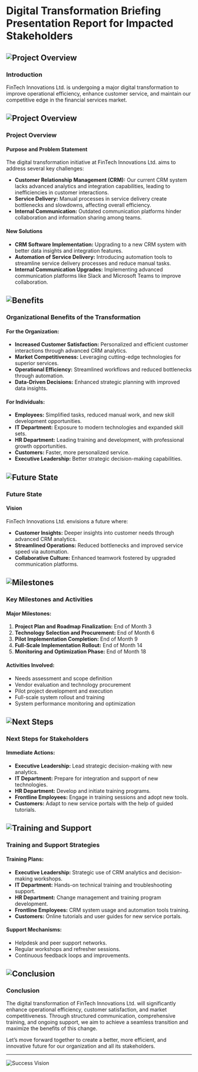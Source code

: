 
# Digital Transformation Briefing Presentation Report for Impacted Stakeholders

## ![Project Overview](https://via.placeholder.com/600x200)

### Introduction
FinTech Innovations Ltd. is undergoing a major digital transformation to improve operational efficiency, enhance customer service, and maintain our competitive edge in the financial services market.

## ![Project Overview](https://via.placeholder.com/600x200)

### Project Overview
#### Purpose and Problem Statement
The digital transformation initiative at FinTech Innovations Ltd. aims to address several key challenges:
- **Customer Relationship Management (CRM):** Our current CRM system lacks advanced analytics and integration capabilities, leading to inefficiencies in customer interactions.
- **Service Delivery:** Manual processes in service delivery create bottlenecks and slowdowns, affecting overall efficiency.
- **Internal Communication:** Outdated communication platforms hinder collaboration and information sharing among teams.

#### New Solutions
- **CRM Software Implementation:** Upgrading to a new CRM system with better data insights and integration features.
- **Automation of Service Delivery:** Introducing automation tools to streamline service delivery processes and reduce manual tasks.
- **Internal Communication Upgrades:** Implementing advanced communication platforms like Slack and Microsoft Teams to improve collaboration.

## ![Benefits](https://via.placeholder.com/600x200)

### Organizational Benefits of the Transformation

#### For the Organization:
- **Increased Customer Satisfaction:** Personalized and efficient customer interactions through advanced CRM analytics.
- **Market Competitiveness:** Leveraging cutting-edge technologies for superior services.
- **Operational Efficiency:** Streamlined workflows and reduced bottlenecks through automation.
- **Data-Driven Decisions:** Enhanced strategic planning with improved data insights.

#### For Individuals:
- **Employees:** Simplified tasks, reduced manual work, and new skill development opportunities.
- **IT Department:** Exposure to modern technologies and expanded skill sets.
- **HR Department:** Leading training and development, with professional growth opportunities.
- **Customers:** Faster, more personalized service.
- **Executive Leadership:** Better strategic decision-making capabilities.

## ![Future State](https://via.placeholder.com/600x200)

### Future State
#### Vision
FinTech Innovations Ltd. envisions a future where:
- **Customer Insights:** Deeper insights into customer needs through advanced CRM analytics.
- **Streamlined Operations:** Reduced bottlenecks and improved service speed via automation.
- **Collaborative Culture:** Enhanced teamwork fostered by upgraded communication platforms.

## ![Milestones](https://via.placeholder.com/600x200)

### Key Milestones and Activities
#### Major Milestones:
1. **Project Plan and Roadmap Finalization:** End of Month 3
2. **Technology Selection and Procurement:** End of Month 6
3. **Pilot Implementation Completion:** End of Month 9
4. **Full-Scale Implementation Rollout:** End of Month 14
5. **Monitoring and Optimization Phase:** End of Month 18

#### Activities Involved:
- Needs assessment and scope definition
- Vendor evaluation and technology procurement
- Pilot project development and execution
- Full-scale system rollout and training
- System performance monitoring and optimization

## ![Next Steps](https://via.placeholder.com/600x200)

### Next Steps for Stakeholders
#### Immediate Actions:
- **Executive Leadership:** Lead strategic decision-making with new analytics.
- **IT Department:** Prepare for integration and support of new technologies.
- **HR Department:** Develop and initiate training programs.
- **Frontline Employees:** Engage in training sessions and adopt new tools.
- **Customers:** Adapt to new service portals with the help of guided tutorials.

## ![Training and Support](https://via.placeholder.com/600x200)

### Training and Support Strategies
#### Training Plans:
- **Executive Leadership:** Strategic use of CRM analytics and decision-making workshops.
- **IT Department:** Hands-on technical training and troubleshooting support.
- **HR Department:** Change management and training program development.
- **Frontline Employees:** CRM system usage and automation tools training.
- **Customers:** Online tutorials and user guides for new service portals.

#### Support Mechanisms:
- Helpdesk and peer support networks.
- Regular workshops and refresher sessions.
- Continuous feedback loops and improvements.

## ![Conclusion](https://via.placeholder.com/600x200)

### Conclusion
The digital transformation of FinTech Innovations Ltd. will significantly enhance operational efficiency, customer satisfaction, and market competitiveness. Through structured communication, comprehensive training, and ongoing support, we aim to achieve a seamless transition and maximize the benefits of this change. 

Let’s move forward together to create a better, more efficient, and innovative future for our organization and all its stakeholders.

---

![Success Vision](https://via.placeholder.com/600x200)

